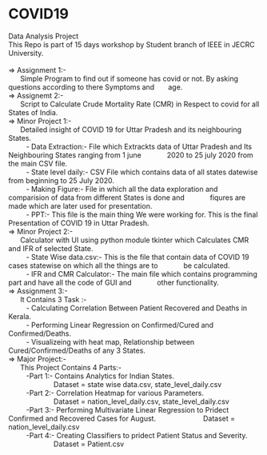 # COVID19
Data Analysis Project<br>
This Repo is part of 15 days workshop by Student branch of IEEE in JECRC University.
<br><br>
=> Assignment 1:-<br>
&nbsp;&nbsp;&nbsp;&nbsp;&nbsp;&nbsp;Simple Program to find out if someone has covid or not. By asking questions according to there Symptoms and &nbsp;&nbsp;&nbsp;&nbsp;&nbsp;&nbsp;age.
<br>
=> Assignemt 2:-<br>
&nbsp;&nbsp;&nbsp;&nbsp;&nbsp;&nbsp;Script to Calculate Crude Mortality Rate (CMR) in Respect to covid for all States of India.<br>
=> Minor Project 1:-<br>
&nbsp;&nbsp;&nbsp;&nbsp;&nbsp;&nbsp;Detailed insight of COVID 19 for Uttar Pradesh and its neighbouring States.<br>
&nbsp;&nbsp;&nbsp;&nbsp;&nbsp;&nbsp;&nbsp;&nbsp;&nbsp;- Data Extraction:- File which Extrackts data of Uttar Pradesh and Its Neighbouring States ranging from 1 june &nbsp;&nbsp;&nbsp;&nbsp;&nbsp;&nbsp;&nbsp;&nbsp;&nbsp;&nbsp;&nbsp;&nbsp;2020 to 25 july 2020 from the main CSV file.<br>
&nbsp;&nbsp;&nbsp;&nbsp;&nbsp;&nbsp;&nbsp;&nbsp;&nbsp;- State level daily:- CSV File which contains data of all states datewise from beginning to 25 July 2020. <br>
&nbsp;&nbsp;&nbsp;&nbsp;&nbsp;&nbsp;&nbsp;&nbsp;&nbsp;- Making Figure:- File in which all the data exploration and comparision of data from different States is done and &nbsp;&nbsp;&nbsp;&nbsp;&nbsp;&nbsp;&nbsp;&nbsp;&nbsp;&nbsp;&nbsp;&nbsp;fiqures are made which are later used for presentation.<br>
&nbsp;&nbsp;&nbsp;&nbsp;&nbsp;&nbsp;&nbsp;&nbsp;&nbsp;- PPT:- This file is the main thing We were working for. This is the final Presentation of COVID 19 in Uttar Pradesh.<br>
=> Minor Project 2:-<br>
&nbsp;&nbsp;&nbsp;&nbsp;&nbsp;&nbsp;Calculator with UI using python module tkinter which Calculates CMR and IFR of selected State.<br>
&nbsp;&nbsp;&nbsp;&nbsp;&nbsp;&nbsp;&nbsp;&nbsp;&nbsp;- State Wise data.csv:- This is the file that contain data of COVID 19 cases statewise on which all the things are to &nbsp;&nbsp;&nbsp;&nbsp;&nbsp;&nbsp;&nbsp;&nbsp;&nbsp;&nbsp;&nbsp;&nbsp;be calculated.<br>
&nbsp;&nbsp;&nbsp;&nbsp;&nbsp;&nbsp;&nbsp;&nbsp;&nbsp;- IFR and CMR Calculator:- The main file which contains programming part and have all the code of GUI and &nbsp;&nbsp;&nbsp;&nbsp;&nbsp;&nbsp;&nbsp;&nbsp;&nbsp;&nbsp;&nbsp;&nbsp;other functionality.<br>
=> Assignment 3:-<br>
&nbsp;&nbsp;&nbsp;&nbsp;&nbsp;&nbsp;It Contains 3 Task :-<br>
&nbsp;&nbsp;&nbsp;&nbsp;&nbsp;&nbsp;&nbsp;&nbsp;&nbsp;- Calculating Correlation Between Patient Recovered and Deaths in Kerala.<br>
&nbsp;&nbsp;&nbsp;&nbsp;&nbsp;&nbsp;&nbsp;&nbsp;&nbsp;- Performing Linear Regression on Confirmed/Cured and Confirmed/Deaths.<br>
&nbsp;&nbsp;&nbsp;&nbsp;&nbsp;&nbsp;&nbsp;&nbsp;&nbsp;- Visualizeing with heat map, Relationship between Cured/Confirmed/Deaths of any 3 States.<br>
=> Major Project:-<br>
&nbsp;&nbsp;&nbsp;&nbsp;&nbsp;&nbsp;This Project Contains 4 Parts:-<br>
&nbsp;&nbsp;&nbsp;&nbsp;&nbsp;&nbsp;&nbsp;&nbsp;&nbsp;-Part 1:- Contains Analytics for Indian States. <br>
&nbsp;&nbsp;&nbsp;&nbsp;&nbsp;&nbsp;&nbsp;&nbsp;&nbsp;&nbsp;&nbsp;&nbsp;&nbsp;&nbsp;&nbsp;&nbsp;&nbsp;&nbsp;&nbsp;&nbsp;&nbsp;&nbsp; Dataset = state wise data.csv, state_level_daily.csv<br>
&nbsp;&nbsp;&nbsp;&nbsp;&nbsp;&nbsp;&nbsp;&nbsp;&nbsp;-Part 2:- Correlation Heatmap for various Parameters. <br>
&nbsp;&nbsp;&nbsp;&nbsp;&nbsp;&nbsp;&nbsp;&nbsp;&nbsp;&nbsp;&nbsp;&nbsp;&nbsp;&nbsp;&nbsp;&nbsp;&nbsp;&nbsp;&nbsp;&nbsp;&nbsp;&nbsp; Dataset = nation_level_daily.csv, state_level_daily.csv<br>
&nbsp;&nbsp;&nbsp;&nbsp;&nbsp;&nbsp;&nbsp;&nbsp;&nbsp;-Part 3:- Performing Multivariate Linear Regression to Pridect Confirmed and Recovered Cases for August. &nbsp;&nbsp;&nbsp;&nbsp;&nbsp;&nbsp;&nbsp;&nbsp;&nbsp;&nbsp;&nbsp;&nbsp;&nbsp;&nbsp;&nbsp;&nbsp;&nbsp;&nbsp;&nbsp;&nbsp;&nbsp;&nbsp; Dataset = nation_level_daily.csv<br>
&nbsp;&nbsp;&nbsp;&nbsp;&nbsp;&nbsp;&nbsp;&nbsp;&nbsp;-Part 4:- Creating Classifiers to pridect Patient Status and Severity. <br>
&nbsp;&nbsp;&nbsp;&nbsp;&nbsp;&nbsp;&nbsp;&nbsp;&nbsp;&nbsp;&nbsp;&nbsp;&nbsp;&nbsp;&nbsp;&nbsp;&nbsp;&nbsp;&nbsp;&nbsp;&nbsp;&nbsp; Dataset = Patient.csv<br>
